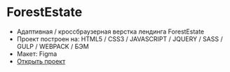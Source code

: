 # ForestEstate
- Адаптивная / кроссбраузерная верстка лендинга ForestEstate
- Проект построен на: HTML5 / CSS3 / JAVASCRIPT / JQUERY / SASS / GULP / WEBPACK / БЭМ
- Макет: Figma
- [Открыть проект](https://mrsergpron.github.io/zlatmax/)
